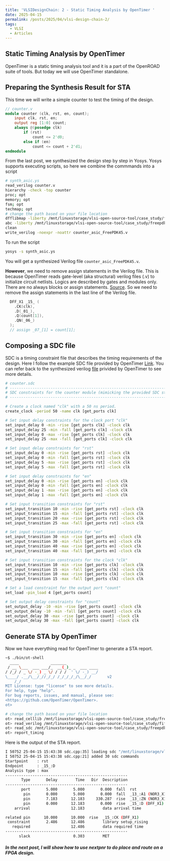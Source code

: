 ```yaml
---
title: 'VLSIDesignChain: 2 - Static Timing Analysis by OpenTimer '
date: 2025-04-15
permalink: /posts/2025/04/vlsi-design-chain-2/
tags:
  - VLSI
  - Articles
---
```


## Static Timing Analysis by OpenTimer
OpenTimer is a static timing analysis tool and it is a part of the OpenROAD suite of tools. But today we will use OpenTimer standalone.

## Preparing the Synthesis Result for STA
This time we will write a simple counter to test the timing of the design.
```verilog
// counter.v
module counter (clk, rst, en, count);
	input clk, rst, en;
	output reg [1:0] count;
	always @(posedge clk)
		if (rst)
			count <= 2'd0;
		else if (en)
			count <= count + 2'd1;
endmodule
```
From the last post, we synthesized the design step by step in Yosys. Yosys supports executing scripts, so here we combine the commmands into a script
```bash
# synth_asic.ys
read_verilog counter.v
hierarchy -check -top counter
proc; opt
memory; opt
fsm; opt
techmap; opt
# change the path based on your file location
dfflibmap -liberty /mnt/linuxstorage/vlsi-open-source-tool/case_study/freepdk-45nm/pkgs/base/stdcells.lib
abc -liberty /mnt/linuxstorage/vlsi-open-source-tool/case_study/freepdk-45nm/pkgs/base/stdcells.lib
clean
write_verilog -noexpr -noattr counter_asic_FreePDK45.v
```
To run the script
```bash
yosys -s synth_asic.ys
```
You will get a synthesized Verilog file `counter_asic_FreePDK45.v`.

**However**, we need to remove assign statements in the Verilog file. This is because OpenTimer reads gate-level (aka structural) verilog files (.v) to initialize circuit netlists. Logics are described by gates and modules only. There are no always blocks or assign statements. [Source](https://github.com/OpenTimer/OpenTimer/blob/master/wiki/io/verilog.md). So we need to remove the assign statements in the last line of the Verilog file.
```verilog
  DFF_X1 _15_ (
    .CK(clk),
    .D(_01_),
    .Q(count[1]),
    .QN(_06_)
  );
  // assign _07_[1] = count[1];
```
## Composing a SDC file
SDC is a timing constraint file that describes the timing requirements of the design. Here I follow the example SDC file provided by OpenTimer [Link](https://github.com/OpenTimer/OpenTimer/blob/master/example/simple/simple.sdc). You can refer back to the synthesized verilog [file](https://github.com/OpenTimer/OpenTimer/blob/master/example/simple/simple.v) privided by OpenTimer to see more details.
```bash
# counter.sdc
# -----------------------------------------------------------------------------
# SDC constraints for the counter module (mimicking the provided SDC style)
# -----------------------------------------------------------------------------

# Create a clock named "clk" with a 50 ns period.
create_clock -period 50 -name clk [get_ports clk]

# Set input delay constraints for the clock port "clk"
set_input_delay 0 -min -rise [get_ports clk] -clock clk
set_input_delay 25 -min -fall [get_ports clk] -clock clk
set_input_delay 0 -max -rise [get_ports clk] -clock clk
set_input_delay 25 -max -fall [get_ports clk] -clock clk

# Set input delay constraints for "rst"
set_input_delay 0 -min -rise [get_ports rst] -clock clk
set_input_delay 0 -min -fall [get_ports rst] -clock clk
set_input_delay 5 -max -rise [get_ports rst] -clock clk
set_input_delay 5 -max -fall [get_ports rst] -clock clk

# Set input delay constraints for "en"
set_input_delay 0 -min -rise [get_ports en] -clock clk
set_input_delay 0 -min -fall [get_ports en] -clock clk
set_input_delay 1 -max -rise [get_ports en] -clock clk
set_input_delay 1 -max -fall [get_ports en] -clock clk

# Set input transition constraints for "rst"
set_input_transition 10 -min -rise [get_ports rst] -clock clk
set_input_transition 15 -min -fall [get_ports rst] -clock clk
set_input_transition 20 -max -rise [get_ports rst] -clock clk
set_input_transition 25 -max -fall [get_ports rst] -clock clk

# Set input transition constraints for "en"
set_input_transition 30 -min -rise [get_ports en] -clock clk
set_input_transition 30 -min -fall [get_ports en] -clock clk
set_input_transition 40 -max -rise [get_ports en] -clock clk
set_input_transition 40 -max -fall [get_ports en] -clock clk

# Set input transition constraints for the clock "clk"
set_input_transition 10 -min -rise [get_ports clk] -clock clk
set_input_transition 15 -min -fall [get_ports clk] -clock clk
set_input_transition 10 -max -rise [get_ports clk] -clock clk
set_input_transition 15 -max -fall [get_ports clk] -clock clk

# Set a load constraint for the output port "count"
set_load -pin_load 4 [get_ports count]

# Set output delay constraints for "count"
set_output_delay -10 -min -rise [get_ports count] -clock clk
set_output_delay -10 -min -fall [get_ports count] -clock clk
set_output_delay 30 -max -rise [get_ports count] -clock clk
set_output_delay 30 -max -fall [get_ports count] -clock clk
```

## Generate STA by OpenTimer
Now we have everything read for OpenTimer to generate a STA report.
```bash
~$ ./bin/ot-shell
  ____              _______              
 / __ \___  ___ ___/_  __(_)_ _  ___ ____
/ /_/ / _ \/ -_) _ \/ / / /  ' \/ -_) __/
\____/ .__/\__/_//_/_/ /_/_/_/_/\__/_/       v2
    /_/                                     
MIT License: type "license" to see more details.
For help, type "help".
For bug reports, issues, and manual, please see:
<https://github.com/OpenTimer/OpenTimer>.
ot> 
```
```bash
# change the path based on your file location
ot> read_celllib /mnt/linuxstorage/vlsi-open-source-tool/case_study/freepdk-45nm/pkgs/base/stdcells.lib
ot> read_verilog /mnt/linuxstorage/vlsi-open-source-tool/case_study/fifo/counter_asic_FreePDK45.v  
ot> read_sdc /mnt/linuxstorage/vlsi-open-source-tool/case_study/freepdk-45nm/pkgs/base/counter.sdc
ot> report_timing
```
Here is the output of the STA report.
```bash
I 50752 25-04-15 15:43:38 sdc.cpp:35] loading sdc "/mnt/linuxstorage/vlsi-open-source-tool/case_study/freepdk-45nm/pkgs/base/counter.sdc" ...
I 50752 25-04-15 15:43:38 sdc.cpp:21] added 30 sdc commands
Startpoint    : rst
Endpoint      : _15_:D
Analysis type : max
------------------------------------------------------
       Type       Delay        Time   Dir  Description
------------------------------------------------------
       port       5.000       5.000       0.000  fall  rst
        pin       0.000       5.000       0.000  fall  _13_:A1 (NOR3_X1)
        pin       7.183      12.183     330.287  rise  _13_:ZN (NOR3_X1)
        pin       0.000      12.183       0.000  rise  _15_:D (DFF_X1)
    arrival                  12.183        data arrival time

related pin      10.000      10.000  rise  _15_:CK (DFF_X1)
 constraint       2.486      12.486        library setup_rising
   required                  12.486        data required time
------------------------------------------------------
      slack                   0.303        MET

```

##### In the next post, I will show how to use nextpnr to do place and route on a FPGA design.
